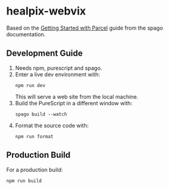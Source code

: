 # healpix-webvix

Based on the [Getting Started with
Parcel](https://github.com/purescript/spago#get-started-from-scratch-with-parcel-frontend-projects)
guide from the spago documentation.

## Development Guide

1. Needs npm, purescript and spago.
1. Enter a live dev environment with:
   ```
   npm run dev
   ```
   This will serve a web site from the local machine.
1. Build the PureScript in a different window with:
   ```
   spago build --watch
   ```
1. Format the source code with:
   ```
   npm run format
   ```
   
## Production Build

For a production build:

```
npm run build
```

